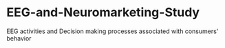 # EEG-and-Neuromarketing-Study
EEG activities and Decision making processes associated with consumers' behavior  
